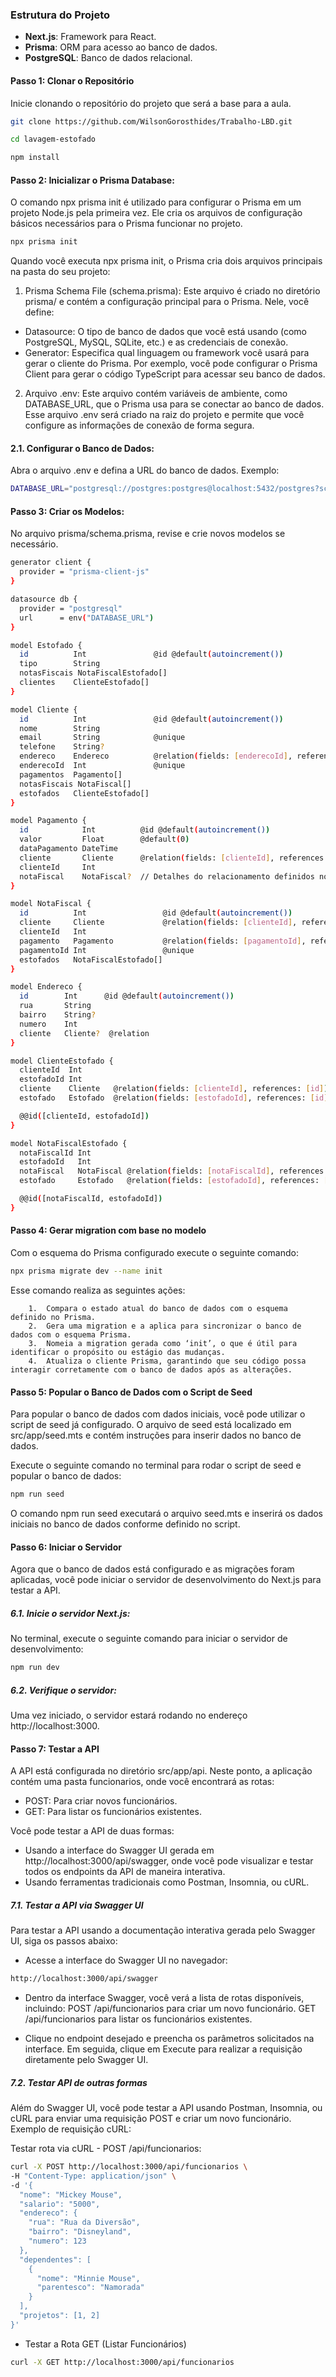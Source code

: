 ### Estrutura do Projeto

- **Next.js**: Framework para React.
- **Prisma**: ORM para acesso ao banco de dados.
- **PostgreSQL**: Banco de dados relacional.

#### Passo 1: Clonar o Repositório
Inicie clonando o repositório do projeto que será a base para a aula.
```bash
git clone https://github.com/WilsonGorosthides/Trabalho-LBD.git
```
```bash
cd lavagem-estofado
```
```bash
npm install
```

#### Passo 2: Inicializar o Prisma Database:
O comando npx prisma init é utilizado para configurar o Prisma em um projeto Node.js pela primeira vez. Ele cria os arquivos de configuração básicos necessários para o Prisma funcionar no projeto. 
```bash
npx prisma init
```

Quando você executa npx prisma init, o Prisma cria dois arquivos principais na pasta do seu projeto:

1. Prisma Schema File (schema.prisma): Este arquivo é criado no diretório prisma/ e contém a configuração principal para o Prisma. Nele, você define:
- Datasource: O tipo de banco de dados que você está usando (como PostgreSQL, MySQL, SQLite, etc.) e as credenciais de conexão.
- Generator: Especifica qual linguagem ou framework você usará para gerar o cliente do Prisma. Por exemplo, você pode configurar o Prisma Client para gerar o código TypeScript para acessar seu banco de dados.

2. Arquivo .env: Este arquivo contém variáveis de ambiente, como DATABASE_URL, que o Prisma usa para se conectar ao banco de dados. Esse arquivo .env será criado na raiz do projeto e permite que você configure as informações de conexão de forma segura.

#### 2.1.	Configurar o Banco de Dados:
Abra o arquivo .env e defina a URL do banco de dados.
Exemplo:
```bash
DATABASE_URL="postgresql://postgres:postgres@localhost:5432/postgres?schema=public"
```

#### Passo 3: Criar os Modelos:
No arquivo prisma/schema.prisma, revise e crie novos modelos se necessário. 
```bash
generator client {
  provider = "prisma-client-js"
}

datasource db {
  provider = "postgresql"
  url      = env("DATABASE_URL")
}

model Estofado {
  id          Int               @id @default(autoincrement())
  tipo        String
  notasFiscais NotaFiscalEstofado[]
  clientes    ClienteEstofado[]
}

model Cliente {
  id          Int               @id @default(autoincrement())
  nome        String
  email       String            @unique
  telefone    String?
  endereco    Endereco          @relation(fields: [enderecoId], references: [id], onDelete: Cascade)
  enderecoId  Int               @unique
  pagamentos  Pagamento[]
  notasFiscais NotaFiscal[]
  estofados   ClienteEstofado[]
}

model Pagamento {
  id            Int          @id @default(autoincrement())
  valor         Float        @default(0)
  dataPagamento DateTime
  cliente       Cliente      @relation(fields: [clienteId], references: [id])
  clienteId     Int
  notaFiscal    NotaFiscal?  // Detalhes do relacionamento definidos no lado NotaFiscal
}

model NotaFiscal {
  id          Int                 @id @default(autoincrement())
  cliente     Cliente             @relation(fields: [clienteId], references: [id], onDelete: Cascade)
  clienteId   Int
  pagamento   Pagamento           @relation(fields: [pagamentoId], references: [id], onDelete: Cascade)
  pagamentoId Int                 @unique
  estofados   NotaFiscalEstofado[]
}

model Endereco {
  id        Int      @id @default(autoincrement())
  rua       String
  bairro    String?
  numero    Int
  cliente   Cliente?  @relation
}

model ClienteEstofado {
  clienteId  Int
  estofadoId Int
  cliente    Cliente   @relation(fields: [clienteId], references: [id])
  estofado   Estofado  @relation(fields: [estofadoId], references: [id])

  @@id([clienteId, estofadoId])
}

model NotaFiscalEstofado {
  notaFiscalId Int
  estofadoId   Int
  notaFiscal   NotaFiscal @relation(fields: [notaFiscalId], references: [id])
  estofado     Estofado   @relation(fields: [estofadoId], references: [id])

  @@id([notaFiscalId, estofadoId])
}
```
#### Passo 4: Gerar migration com base no modelo
Com o esquema do Prisma configurado execute o seguinte comando:
```bash
npx prisma migrate dev --name init
```
Esse comando realiza as seguintes ações:
```
	1.	Compara o estado atual do banco de dados com o esquema definido no Prisma.
	2.	Gera uma migration e a aplica para sincronizar o banco de dados com o esquema Prisma.
	3.	Nomeia a migration gerada como ‘init’, o que é útil para identificar o propósito ou estágio das mudanças.
	4.	Atualiza o cliente Prisma, garantindo que seu código possa interagir corretamente com o banco de dados após as alterações.
```
#### Passo 5: Popular o Banco de Dados com o Script de Seed
Para popular o banco de dados com dados iniciais, você pode utilizar o script de seed já configurado. O arquivo de seed está localizado em src/app/seed.mts e contém instruções para inserir dados no banco de dados.

Execute o seguinte comando no terminal para rodar o script de seed e popular o banco de dados:
```bash
npm run seed
```
O comando npm run seed executará o arquivo seed.mts e inserirá os dados iniciais no banco de dados conforme definido no script.

#### Passo 6: Iniciar o Servidor
Agora que o banco de dados está configurado e as migrações foram aplicadas, você pode iniciar o servidor de desenvolvimento do Next.js para testar a API.

##### 6.1.	Inicie o servidor Next.js:
No terminal, execute o seguinte comando para iniciar o servidor de desenvolvimento:
```bash
npm run dev
```
##### 6.2.	Verifique o servidor:
Uma vez iniciado, o servidor estará rodando no endereço http://localhost:3000.

#### Passo 7: Testar a API
A API está configurada no diretório src/app/api. Neste ponto, a aplicação contém uma pasta funcionarios, onde você encontrará as rotas:

- POST: Para criar novos funcionários.
- GET: Para listar os funcionários existentes.

Você pode testar a API de duas formas:

- Usando a interface do Swagger UI gerada em http://localhost:3000/api/swagger, onde você pode visualizar e testar todos os endpoints da API de maneira interativa.
- Usando ferramentas tradicionais como Postman, Insomnia, ou cURL.

##### 7.1. Testar a API via Swagger UI

Para testar a API usando a documentação interativa gerada pelo Swagger UI, siga os passos abaixo:

- Acesse a interface do Swagger UI no navegador:
```bash
http://localhost:3000/api/swagger
```

- Dentro da interface Swagger, você verá a lista de rotas disponíveis, incluindo:
POST /api/funcionarios para criar um novo funcionário.
GET /api/funcionarios para listar os funcionários existentes.

- Clique no endpoint desejado e preencha os parâmetros solicitados na interface. Em seguida, clique em Execute para realizar a requisição diretamente pelo Swagger UI.

##### 7.2. Testar API de outras formas

Além do Swagger UI, você pode testar a API usando Postman, Insomnia, ou cURL para enviar uma requisição POST e criar um novo funcionário. Exemplo de requisição cURL:

Testar rota via cURL - POST /api/funcionarios:
```bash
curl -X POST http://localhost:3000/api/funcionarios \
-H "Content-Type: application/json" \
-d '{
  "nome": "Mickey Mouse",
  "salario": "5000",
  "endereco": {
    "rua": "Rua da Diversão",
    "bairro": "Disneyland",
    "numero": 123
  },
  "dependentes": [
    {
      "nome": "Minnie Mouse",
      "parentesco": "Namorada"
    }
  ],
  "projetos": [1, 2]
}'
```
- Testar a Rota GET (Listar Funcionários)
```bash
curl -X GET http://localhost:3000/api/funcionarios
```
